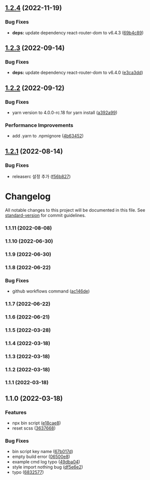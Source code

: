 ## [1.2.4](https://github.com/choisohyun/react-vite-ts-boilerplate/compare/v1.2.3...v1.2.4) (2022-11-19)


### Bug Fixes

* **deps:** update dependency react-router-dom to v6.4.3 ([69b4c89](https://github.com/choisohyun/react-vite-ts-boilerplate/commit/69b4c8929d7d197baa5607687edf713c02872065))

## [1.2.3](https://github.com/choisohyun/react-vite-ts-boilerplate/compare/v1.2.2...v1.2.3) (2022-09-14)


### Bug Fixes

* **deps:** update dependency react-router-dom to v6.4.0 ([e3ca3dd](https://github.com/choisohyun/react-vite-ts-boilerplate/commit/e3ca3dd3e6f237d6970d270da4e4192b755bf52e))

## [1.2.2](https://github.com/choisohyun/react-vite-ts-boilerplate/compare/v1.2.1...v1.2.2) (2022-09-12)


### Bug Fixes

* yarn version to 4.0.0-rc.18 for yarn install ([a392a99](https://github.com/choisohyun/react-vite-ts-boilerplate/commit/a392a99877bb17a7c51c58971ad65ca65049b7c4))


### Performance Improvements

* add .yarn to .npmignore ([4b63452](https://github.com/choisohyun/react-vite-ts-boilerplate/commit/4b63452efd337e6c19675e74f8623f7c3c79dc06))

## [1.2.1](https://github.com/choisohyun/react-vite-ts-boilerplate/compare/v1.2.0...v1.2.1) (2022-08-14)


### Bug Fixes

* releaserc 설정 추가 ([f56b827](https://github.com/choisohyun/react-vite-ts-boilerplate/commit/f56b82742ada223383d493223b37d0e594458b64))

# Changelog

All notable changes to this project will be documented in this file. See [standard-version](https://github.com/conventional-changelog/standard-version) for commit guidelines.

### 1.1.11 (2022-08-08)

### 1.1.10 (2022-06-30)

### 1.1.9 (2022-06-30)

### 1.1.8 (2022-06-22)


### Bug Fixes

* github workflows command ([ac146de](https://github.com/choisohyun/react-vite-ts-boilerplate/commit/ac146dec02666fe2e9c024a51423fab25c61645d))

### 1.1.7 (2022-06-22)

### 1.1.6 (2022-06-21)

### 1.1.5 (2022-03-28)

### 1.1.4 (2022-03-18)

### 1.1.3 (2022-03-18)

### 1.1.2 (2022-03-18)

### 1.1.1 (2022-03-18)

## 1.1.0 (2022-03-18)


### Features

* npx bin script ([e18cae8](https://github.com/choisohyun/react-vite-ts-boilerplate/commit/e18cae8293ee838055da3b38cd7dd6b7216d2348))
* reset scss ([3637668](https://github.com/choisohyun/react-vite-ts-boilerplate/commit/36376686f59fa8e3ac54d95d6e090d0701b84033))


### Bug Fixes

* bin script key name ([67b017d](https://github.com/choisohyun/react-vite-ts-boilerplate/commit/67b017d041c7f2f6397a26207e3c29739103728f))
* empty build error ([06500e8](https://github.com/choisohyun/react-vite-ts-boilerplate/commit/06500e8dc0303138862ec1038d104b9e5040c7f5))
* example cmd log typo ([49dba04](https://github.com/choisohyun/react-vite-ts-boilerplate/commit/49dba046d1e6fcf385a1c8455c6029576e3221ee))
* style import nothing bug ([df5e6e2](https://github.com/choisohyun/react-vite-ts-boilerplate/commit/df5e6e24249a2d0f78708a592edde7dbe11e5306))
* typo ([6832577](https://github.com/choisohyun/react-vite-ts-boilerplate/commit/683257742eabacf4f85a335c367e640c6698807c))
